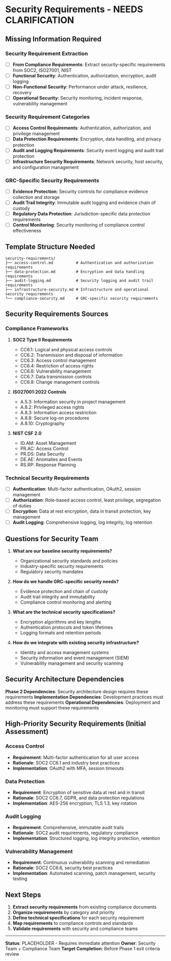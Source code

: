 # Security Requirements - NEEDS CLARIFICATION

<!-- NEEDS CLARIFICATION: Extract and organize security requirements from compliance documents -->
<!-- CONTEXT: Security requirements need to be separated from compliance requirements for better organization -->
<!-- PRIORITY: High - Required for security architecture design in Phase 2 -->

## Missing Information Required

### Security Requirement Extraction
- [ ] **From Compliance Requirements**: Extract security-specific requirements from SOC2, ISO27001, NIST
- [ ] **Functional Security**: Authentication, authorization, encryption, audit logging
- [ ] **Non-Functional Security**: Performance under attack, resilience, recovery
- [ ] **Operational Security**: Security monitoring, incident response, vulnerability management

### Security Requirement Categories
- [ ] **Access Control Requirements**: Authentication, authorization, and privilege management
- [ ] **Data Protection Requirements**: Encryption, data handling, and privacy protection
- [ ] **Audit and Logging Requirements**: Security event logging and audit trail protection
- [ ] **Infrastructure Security Requirements**: Network security, host security, and configuration management

### GRC-Specific Security Requirements
- [ ] **Evidence Protection**: Security controls for compliance evidence collection and storage
- [ ] **Audit Trail Integrity**: Immutable audit logging and evidence chain of custody
- [ ] **Regulatory Data Protection**: Jurisdiction-specific data protection requirements
- [ ] **Control Monitoring**: Security monitoring of compliance control effectiveness

## Template Structure Needed

```
security-requirements/
├── access-control.md          # Authentication and authorization requirements
├── data-protection.md         # Encryption and data handling requirements
├── audit-logging.md           # Security logging and audit trail requirements
├── infrastructure-security.md # Infrastructure and operational security requirements
└── compliance-security.md     # GRC-specific security requirements
```

## Security Requirements Sources

### Compliance Frameworks
1. **SOC2 Type II Requirements**
   - CC6.1: Logical and physical access controls
   - CC6.2: Transmission and disposal of information
   - CC6.3: Access control management
   - CC6.4: Restriction of access rights
   - CC6.6: Vulnerability management
   - CC6.7: Data transmission controls
   - CC6.8: Change management controls

2. **ISO27001:2022 Controls**
   - A.5.3: Information security in project management
   - A.8.2: Privileged access rights
   - A.8.3: Information access restriction
   - A.8.8: Secure log-on procedures
   - A.8.10: Cryptography

3. **NIST CSF 2.0**
   - ID.AM: Asset Management
   - PR.AC: Access Control
   - PR.DS: Data Security
   - DE.AE: Anomalies and Events
   - RS.RP: Response Planning

### Technical Security Requirements
- [ ] **Authentication**: Multi-factor authentication, OAuth2, session management
- [ ] **Authorization**: Role-based access control, least privilege, segregation of duties
- [ ] **Encryption**: Data at rest encryption, data in transit protection, key management
- [ ] **Audit Logging**: Comprehensive logging, log integrity, log retention

## Questions for Security Team

1. **What are our baseline security requirements?**
   - Organizational security standards and policies
   - Industry-specific security requirements
   - Regulatory security mandates

2. **How do we handle GRC-specific security needs?**
   - Evidence protection and chain of custody
   - Audit trail integrity and immutability
   - Compliance control monitoring and alerting

3. **What are the technical security specifications?**
   - Encryption algorithms and key lengths
   - Authentication protocols and token lifetimes
   - Logging formats and retention periods

4. **How do we integrate with existing security infrastructure?**
   - Identity and access management systems
   - Security information and event management (SIEM)
   - Vulnerability management and security scanning

## Security Architecture Dependencies

**Phase 2 Dependencies**: Security architecture design requires these requirements
**Implementation Dependencies**: Development practices must address these requirements
**Operational Dependencies**: Deployment and monitoring must support these requirements

## High-Priority Security Requirements (Initial Assessment)

### Access Control
- **Requirement**: Multi-factor authentication for all user access
- **Rationale**: SOC2 CC6.1 and industry best practices
- **Implementation**: OAuth2 with MFA, session timeouts

### Data Protection
- **Requirement**: Encryption of sensitive data at rest and in transit
- **Rationale**: SOC2 CC6.7, GDPR, and data protection regulations
- **Implementation**: AES-256 encryption, TLS 1.3, key rotation

### Audit Logging
- **Requirement**: Comprehensive, immutable audit trails
- **Rationale**: SOC2 audit requirements, regulatory compliance
- **Implementation**: Structured logging, log integrity protection, retention

### Vulnerability Management
- **Requirement**: Continuous vulnerability scanning and remediation
- **Rationale**: SOC2 CC6.6, security best practices
- **Implementation**: Automated scanning, patch management, security testing

## Next Steps

1. **Extract security requirements** from existing compliance documents
2. **Organize requirements** by category and priority
3. **Define technical specifications** for each security requirement
4. **Map requirements** to compliance controls and standards
5. **Validate requirements** with security and compliance teams

---

**Status**: PLACEHOLDER - Requires immediate attention
**Owner**: Security Team + Compliance Team
**Target Completion**: Before Phase 1 exit criteria review